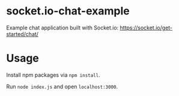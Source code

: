 # socket.io-chat-example

Example chat application built with Socket.io: https://socket.io/get-started/chat/

# Usage

Install npm packages via `npm install`.

Run `node index.js` and open `localhost:3000`.
